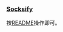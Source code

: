 ### [Socksify](https://github.com/emsal0/Socksify)

按[README](https://github.com/emsal0/Socksify)操作即可。

